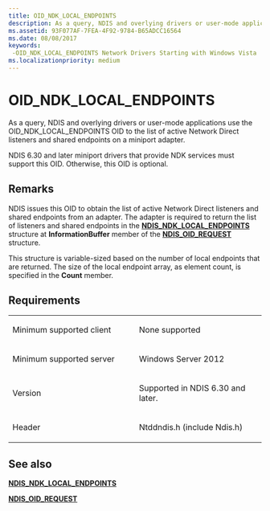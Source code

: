 ```yaml
---
title: OID_NDK_LOCAL_ENDPOINTS
description: As a query, NDIS and overlying drivers or user-mode applications use the OID_NDK_LOCAL_ENDPOINTS OID to the list of active Network Direct listeners and shared endpoints on a miniport adapter.
ms.assetid: 93F077AF-7FEA-4F92-9784-B65ADCC16564
ms.date: 08/08/2017
keywords: 
 -OID_NDK_LOCAL_ENDPOINTS Network Drivers Starting with Windows Vista
ms.localizationpriority: medium
---
```


# OID\_NDK\_LOCAL\_ENDPOINTS


As a query, NDIS and overlying drivers or user-mode applications use the OID\_NDK\_LOCAL\_ENDPOINTS OID to the list of active Network Direct listeners and shared endpoints on a miniport adapter.

NDIS 6.30 and later miniport drivers that provide NDK services must support this OID. Otherwise, this OID is optional.

Remarks
-------

NDIS issues this OID to obtain the list of active Network Direct listeners and shared endpoints from an adapter. The adapter is required to return the list of listeners and shared endpoints in the [**NDIS\_NDK\_LOCAL\_ENDPOINTS**](https://msdn.microsoft.com/library/windows/hardware/hh451563) structure at **InformationBuffer** member of the [**NDIS\_OID\_REQUEST**](https://msdn.microsoft.com/library/windows/hardware/ff566710) structure.

This structure is variable-sized based on the number of local endpoints that are returned. The size of the local endpoint array, as element count, is specified in the **Count** member.

Requirements
------------

<table>
<colgroup>
<col width="50%" />
<col width="50%" />
</colgroup>
<tbody>
<tr class="odd">
<td><p>Minimum supported client</p></td>
<td><p>None supported</p></td>
</tr>
<tr class="even">
<td><p>Minimum supported server</p></td>
<td><p>Windows Server 2012</p></td>
</tr>
<tr class="odd">
<td><p>Version</p></td>
<td><p>Supported in NDIS 6.30 and later.</p></td>
</tr>
<tr class="even">
<td><p>Header</p></td>
<td>Ntddndis.h (include Ndis.h)</td>
</tr>
</tbody>
</table>

## See also


[**NDIS\_NDK\_LOCAL\_ENDPOINTS**](https://msdn.microsoft.com/library/windows/hardware/hh451563)

[**NDIS\_OID\_REQUEST**](https://msdn.microsoft.com/library/windows/hardware/ff566710)

 

 




